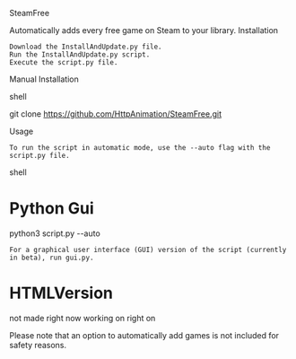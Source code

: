 SteamFree

Automatically adds every free game on Steam to your library.
Installation

    Download the InstallAndUpdate.py file.
    Run the InstallAndUpdate.py script.
    Execute the script.py file.

Manual Installation

shell

git clone https://github.com/HttpAnimation/SteamFree.git

Usage

    To run the script in automatic mode, use the --auto flag with the script.py file.

shell

# Python Gui
python3 script.py --auto

    For a graphical user interface (GUI) version of the script (currently in beta), run gui.py.

# HTMLVersion
not made right now working on right on

Please note that an option to automatically add games is not included for safety reasons.



